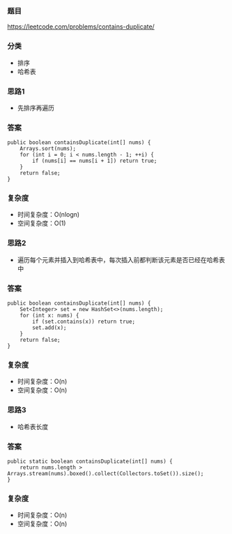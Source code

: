 ### 题目
https://leetcode.com/problems/contains-duplicate/

### 分类
* 排序
* 哈希表

### 思路1
* 先排序再遍历

### 答案
```
public boolean containsDuplicate(int[] nums) {
    Arrays.sort(nums);
    for (int i = 0; i < nums.length - 1; ++i) {
        if (nums[i] == nums[i + 1]) return true;
    }
    return false;
}
```

### 复杂度
* 时间复杂度：O(nlogn)
* 空间复杂度：O(1)

### 思路2
* 遍历每个元素并插入到哈希表中，每次插入前都判断该元素是否已经在哈希表中

### 答案
```
public boolean containsDuplicate(int[] nums) {
    Set<Integer> set = new HashSet<>(nums.length);
    for (int x: nums) {
        if (set.contains(x)) return true;
        set.add(x);
    }
    return false;
}
```

### 复杂度
* 时间复杂度：O(n)
* 空间复杂度：O(n)

### 思路3
* 哈希表长度

### 答案
```
public static boolean containsDuplicate(int[] nums) {
    return nums.length > Arrays.stream(nums).boxed().collect(Collectors.toSet()).size();
}
```

### 复杂度
* 时间复杂度：O(n)
* 空间复杂度：O(n)
